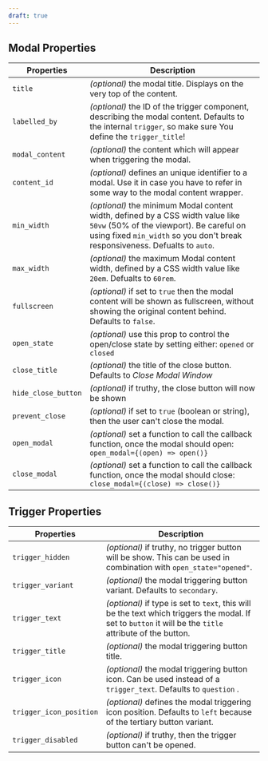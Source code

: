 ```yaml
---
draft: true
---
```


## Modal Properties

| Properties          | Description                                                                                                                                                                                                |
| ------------------- | ---------------------------------------------------------------------------------------------------------------------------------------------------------------------------------------------------------- |
| `title`             | _(optional)_ the modal title. Displays on the very top of the content.                                                                                                                                     |
| `labelled_by`       | _(optional)_ the ID of the trigger component, describing the modal content. Defaults to the internal `trigger`, so make sure You define the `trigger_title`!                                               |
| `modal_content`     | _(optional)_ the content which will appear when triggering the modal.                                                                                                                                      |
| `content_id`        | _(optional)_ defines an unique identifier to a modal. Use it in case you have to refer in some way to the modal content wrapper.                                                                           |
| `min_width`         | _(optional)_ the minimum Modal content width, defined by a CSS width value like `50vw` (50% of the viewport). Be careful on using fixed `min_width` so you don't break responsiveness. Defualts to `auto`. |
| `max_width`         | _(optional)_ the maximum Modal content width, defined by a CSS width value like `20em`. Defualts to `60rem`.                                                                                               |
| `fullscreen`        | _(optional)_ if set to `true` then the modal content will be shown as fullscreen, without showing the original content behind. Defaults to `false`.                                                        |
| `open_state`        | _(optional)_ use this prop to control the open/close state by setting either: `opened` or `closed`                                                                                                         |
| `close_title`       | _(optional)_ the title of the close button. Defaults to _Close Modal Window_                                                                                                                               |
| `hide_close_button` | _(optional)_ if truthy, the close button will now be shown                                                                                                                                                 |
| `prevent_close`     | _(optional)_ if set to `true` (boolean or string), then the user can't close the modal.                                                                                                                    |
| `open_modal`        | _(optional)_ set a function to call the callback function, once the modal should open: `open_modal={(open) => open()}`                                                                                     |
| `close_modal`       | _(optional)_ set a function to call the callback function, once the modal should close: `close_modal={(close) => close()}`                                                                                 |

## Trigger Properties

| Properties              | Description                                                                                                                                               |
| ----------------------- | --------------------------------------------------------------------------------------------------------------------------------------------------------- |
| `trigger_hidden`        | _(optional)_ if truthy, no trigger button will be show. This can be used in combination with `open_state="opened"`.                                       |
| `trigger_variant`       | _(optional)_ the modal triggering button variant. Defaults to `secondary`.                                                                                |
| `trigger_text`          | _(optional)_ if type is set to `text`, this will be the text which triggers the modal. If set to `button` it will be the `title` attribute of the button. |
| `trigger_title`         | _(optional)_ the modal triggering button title.                                                                                                           |
| `trigger_icon`          | _(optional)_ the modal triggering button icon. Can be used instead of a `trigger_text`. Defaults to `question` .                                          |
| `trigger_icon_position` | _(optional)_ defines the modal triggering icon position. Defaults to `left` because of the tertiary button variant.                                       |
| `trigger_disabled`      | _(optional)_ if truthy, then the trigger button can't be opened.                                                                                          |
